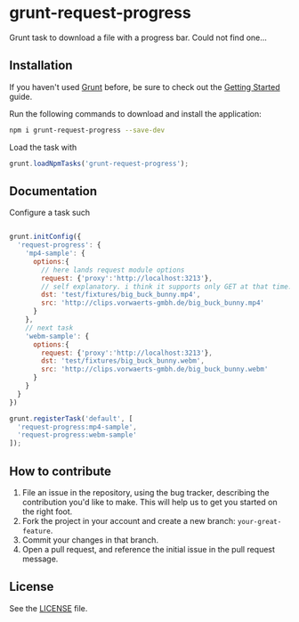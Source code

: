 # grunt-request-progress
Grunt task to download a file with a progress bar. Could not find one...

## Installation

If you haven't used [Grunt](http://gruntjs.com/) before, be sure to check out the 
[Getting Started](http://gruntjs.com/getting-started) guide.

Run the following commands to download and install the application:

```sh
npm i grunt-request-progress --save-dev
```

Load the task with

```js
grunt.loadNpmTasks('grunt-request-progress');
```

## Documentation

Configure a task such

```js

grunt.initConfig({
  'request-progress': {
    'mp4-sample': {
      options:{
        // here lands request module options
        request: {'proxy':'http://localhost:3213'}, 
        // self explanatory. i think it supports only GET at that time.
        dst: 'test/fixtures/big_buck_bunny.mp4',
        src: 'http://clips.vorwaerts-gmbh.de/big_buck_bunny.mp4'
      }
    },
    // next task
    'webm-sample': {
      options:{
        request: {'proxy':'http://localhost:3213'},
        dst: 'test/fixtures/big_buck_bunny.webm',
        src: 'http://clips.vorwaerts-gmbh.de/big_buck_bunny.webm'
      }
    }
  }
})

grunt.registerTask('default', [
  'request-progress:mp4-sample',
  'request-progress:webm-sample'
]);
```


## How to contribute

1. File an issue in the repository, using the bug tracker, describing the
   contribution you'd like to make. This will help us to get you started on the
   right foot.
2. Fork the project in your account and create a new branch:
   `your-great-feature`.
3. Commit your changes in that branch.
4. Open a pull request, and reference the initial issue in the pull request
   message.

## License
See the [LICENSE](./LICENSE) file.
